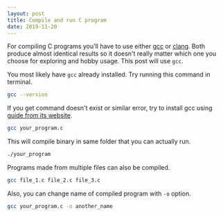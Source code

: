 ```yaml
---
layout: post
title: Compile and run C program
date: 2019-11-20
---
```


For compiling C programs you'll have to use either
[gcc](https://gcc.gnu.org/) or [clang](https://clang.llvm.org/). Both
produce almost identical results so it doesn't really matter which one
you choose for exploring and hobby usage. This post will use `gcc`.

You most likely have `gcc` already installed. Try running this command
in terminal.

```bash
gcc --version
```

If you get command doesn't exist or similar error, try to install gcc
using [ guide from its website](https://gcc.gnu.org/install/).

```bash
gcc your_program.c
```

This will compile binary in same folder that you can actually run.

```bash
./your_program
```

Programs made from multiple files can also be compiled.

```bash
gcc file_1.c file_2.c file_3.c
```

Also, you can change name of compiled program with `-o` option.

```bash
gcc your_program.c -o another_name
```
